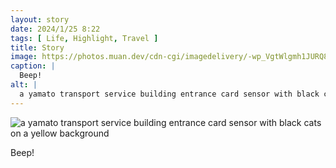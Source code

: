```yaml
---
layout: story
date: 2024/1/25 8:22
tags: [ Life, Highlight, Travel ]
title: Story
image: https://photos.muan.dev/cdn-cgi/imagedelivery/-wp_VgtWlgmh1JURQ8t1mg/3a586499-9c09-40b7-a8f1-1a839def2a00/public
caption: |
  Beep!
alt: |
  a yamato transport service building entrance card sensor with black cats on a yellow background
---
```


![a yamato transport service building entrance card sensor with black cats on a yellow background](https://photos.muan.dev/cdn-cgi/imagedelivery/-wp_VgtWlgmh1JURQ8t1mg/3a586499-9c09-40b7-a8f1-1a839def2a00/public)

Beep!
